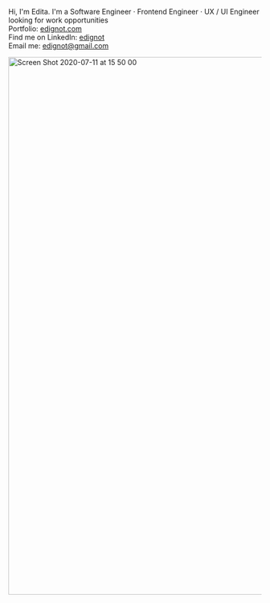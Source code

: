 Hi, I'm Edita. I'm a Software Engineer · Frontend Engineer · UX / UI Engineer looking for work opportunities
<br/>
Portfolio: [edignot.com](https://edignot.com)
<br/>
Find me on LinkedIn: [edignot](https://www.linkedin.com/in/edignot/)
<br/>
Email me: edignot@gmail.com

<img width="1070" alt="Screen Shot 2020-07-11 at 15 50 00" src="https://user-images.githubusercontent.com/57964291/87234526-f2881b80-c38e-11ea-8a25-9e7f7b2fbbe6.png">
